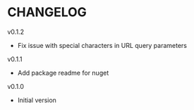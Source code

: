 # CHANGELOG

v0.1.2
- Fix issue with special characters in URL query parameters

v0.1.1
- Add package readme for nuget

v0.1.0
- Initial version
